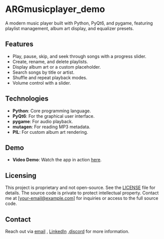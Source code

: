 # ARGmusicplayer_demo

A modern music player built with Python, PyQt6, and pygame, featuring playlist management, album art display, and equalizer presets.

## Features
- Play, pause, skip, and seek through songs with a progress slider.
- Create, rename, and delete playlists.
- Display album art or a custom placeholder.
- Search songs by title or artist.
- Shuffle and repeat playback modes.
- Volume control with a slider.

## Technologies
- **Python**: Core programming language.
- **PyQt6**: For the graphical user interface.
- **pygame**: For audio playback.
- **mutagen**: For reading MP3 metadata.
- **PIL**: For custom album art rendering.

## Demo
- **Video Demo**: Watch the app in action [here](https://youtu.be/_w0W9DMAzmc).


## Licensing
This project is proprietary and not open-source. See the [LICENSE](LICENSE) file for details. The source code is private to protect intellectual property. Contact me at [your-email@example.com] for inquiries or access to the full source code.

## Contact
Reach out via [email](arg7alireza@gmail.com) , [LinkedIn](https://www.linkedin.com/in/your-profile) ,[discord](discord.gg/X5M7PqzYsk) for more information.
